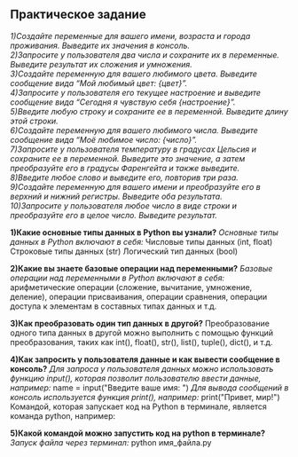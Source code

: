 ## Практическое задание
*1)Создайте переменные для вашего имени, возраста и города проживания. Выведите их значения в консоль.*
<br>
*2)Запросите у пользователя два числа и сохраните их в переменные. Выведите результат их сложения и умножения.*
<br>
*3)Создайте переменную для вашего любимого цвета. Выведите сообщение вида “Мой любимый цвет: {цвет}”.*
<br>
*4)Запросите у пользователя его текущее настроение и выведите сообщение вида “Сегодня я чувствую себя {настроение}”.*
<br>
*5)Введите любую строку и сохраните ее в переменной. Выведите длину этой строки.*
<br>
*6)Создайте переменную для вашего любимого числа. Выведите сообщение вида “Моё любимое число: {число}”.*
<br>
*7)Запросите у пользователя температуру в градусах Цельсия и сохраните ее в переменной. Выведите это значение, а затем преобразуйте его в градусы Фаренгейта и также выведите.*
<br>
*8)Введите любое слово и выведите его, повторив три раза.*
<br>
*9)Создайте переменную для вашего имени и преобразуйте его в верхний и нижний регистры. Выведите оба результата.*
<br>
*10)Запросите у пользователя любое число в виде строки и преобразуйте его в целое число. Выведите результат.*
<br>


**1)Какие основные типы данных в Python вы узнали?**
*Основные типы данных в Python включают в себя:*
Числовые типы данных (int, float)
Строковые типы данных (str)
Логический тип данных (bool)
<br>

**2)Какие вы знаете базовые операции над переменными?**
 *Базовые операции над переменными в Python включают в себя:* арифметические операции (сложение, вычитание, умножение, деление), операции присваивания, операции сравнения, операции доступа к элементам в составных типах данных и т.д.
<br>

**3)Как преобразовать один тип данных в другой?**
Преобразование одного типа данных в другой можно выполнить с помощью функций преобразования, таких как int(), float(), str(), list(), tuple(), dict(), и т.д.
<br>

**4)Как запросить у пользователя данные и как вывести сообщение в консоль?**
*Для запроса у пользователя данных можно использовать функцию input(), которая позволит пользователю ввести данные, например:*
name = input("Введите ваше имя: ")
*Для вывода сообщений в консоль используется функция print(), например:*
print("Привет, мир!")
Командой, которая запускает код на Python в терминале, является команда python, например:
<br>

**5)Какой командой можно запустить код на python в терминале?**
*Запуск файла через терминал:*
python имя_файла.py


